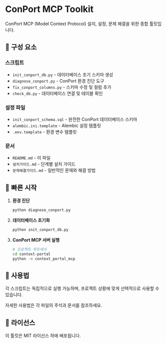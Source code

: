 # ConPort MCP Toolkit

ConPort MCP (Model Context Protocol) 설치, 설정, 문제 해결을 위한 종합 툴킷입니다.

## 📁 구성 요소

### 스크립트
- `init_conport_db.py` - 데이터베이스 초기 스키마 생성
- `diagnose_conport.py` - ConPort 환경 진단 도구
- `fix_conport_columns.py` - 스키마 수정 및 컬럼 추가
- `check_db.py` - 데이터베이스 연결 및 테이블 확인

### 설정 파일
- `init_conport_schema.sql` - 완전한 ConPort 데이터베이스 스키마
- `alembic.ini.template` - Alembic 설정 템플릿
- `.env.template` - 환경 변수 템플릿

### 문서
- `README.md` - 이 파일
- `설치가이드.md` - 단계별 설치 가이드
- `문제해결가이드.md` - 일반적인 문제와 해결 방법

## 🚀 빠른 시작

1. **환경 진단**
   ```bash
   python diagnose_conport.py
   ```

2. **데이터베이스 초기화**
   ```bash
   python init_conport_db.py
   ```

3. **ConPort MCP 서버 실행**
   ```bash
   # 프로젝트 루트에서
   cd context-portal
   python -m context_portal_mcp
   ```

## 🔧 사용법

각 스크립트는 독립적으로 실행 가능하며, 프로젝트 상황에 맞게 선택적으로 사용할 수 있습니다.

자세한 사용법은 각 파일의 주석과 문서를 참조하세요.

## 📝 라이선스

이 툴킷은 MIT 라이선스 하에 배포됩니다.

